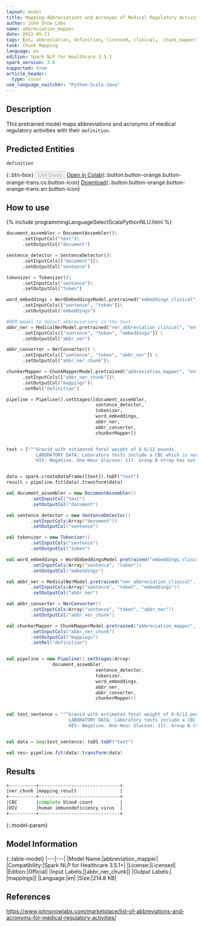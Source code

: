 ```yaml
---
layout: model
title: Mapping Abbreviations and Acronyms of Medical Regulatory Activities with Their Definitions
author: John Snow Labs
name: abbreviation_mapper
date: 2022-05-11
tags: [en, abbreviation, definition, licensed, clinical,  chunk_mapper]
task: Chunk Mapping
language: en
edition: Spark NLP for Healthcare 3.5.1
spark_version: 3.0
supported: true
article_header:
  type: cover
use_language_switcher: "Python-Scala-Java"
---
```



## Description


This pretrained model maps abbreviations and acronyms of medical regulatory activities with their `definition`.


## Predicted Entities


`definition`


{:.btn-box}
<button class="button button-orange" disabled>Live Demo</button>
[Open in Colab](https://colab.research.google.com/github/JohnSnowLabs/spark-nlp-workshop/blob/master/tutorials/Certification_Trainings/Healthcare/26.Chunk_Mapping.ipynb){:.button.button-orange.button-orange-trans.co.button-icon}
[Download](https://s3.amazonaws.com/auxdata.johnsnowlabs.com/clinical/models/abbreviation_mapper_en_3.5.1_3.0_1652307379928.zip){:.button.button-orange.button-orange-trans.arr.button-icon}


## How to use


<div class="tabs-box" markdown="1">
{% include programmingLanguageSelectScalaPythonNLU.html %}

```python
document_assembler = DocumentAssembler()\
      .setInputCol("text")\
      .setOutputCol("document")

sentence_detector = SentenceDetector()\
      .setInputCols(["document"])\
      .setOutputCol("sentence")

tokenizer = Tokenizer()\
      .setInputCols("sentence")\
      .setOutputCol("token")

word_embeddings = WordEmbeddingsModel.pretrained("embeddings_clinical", "en", "clinical/models")\
      .setInputCols(["sentence", "token"])\
      .setOutputCol("embeddings")

#NER model to detect abbreviations in the text
abbr_ner = MedicalNerModel.pretrained("ner_abbreviation_clinical", "en", "clinical/models") \
      .setInputCols(["sentence", "token", "embeddings"]) \
      .setOutputCol("abbr_ner")

abbr_converter = NerConverter() \
      .setInputCols(["sentence", "token", "abbr_ner"]) \
      .setOutputCol("abbr_ner_chunk")\

chunkerMapper = ChunkMapperModel.pretrained("abbreviation_mapper", "en", "clinical/models")\
      .setInputCols(["abbr_ner_chunk"])\
      .setOutputCol("mappings")\
      .setRel("definition") 

pipeline = Pipeline().setStages([document_assembler,
                                 sentence_detector,
                                 tokenizer, 
                                 word_embeddings,
                                 abbr_ner, 
                                 abbr_converter, 
                                 chunkerMapper])


text = ["""Gravid with estimated fetal weight of 6-6/12 pounds.
           LABORATORY DATA: Laboratory tests include a CBC which is normal. 
           HIV: Negative. One-Hour Glucose: 117. Group B strep has not been done as yet."""]


data = spark.createDataFrame([text]).toDF("text")
result = pipeline.fit(data).transform(data)
```
```scala
val document_assembler = new DocumentAssembler()
         .setInputCol("text")
         .setOutputCol("document")

val sentence_detector = new SentenceDetector()
         .setInputCols(Array("document"))
         .setOutputCol("sentence")

val tokenizer = new Tokenizer()
         .setInputCols("sentence")
         .setOutputCol("token")

val word_embeddings = WordEmbeddingsModel.pretrained("embeddings_clinical", "en", "clinical/models")
         .setInputCols(Array("sentence", "token"))
         .setOutputCol("embeddings")

val abbr_ner = MedicalNerModel.pretrained("ner_abbreviation_clinical", "en", "clinical/models") 
         .setInputCols(Array("sentence", "token", "embeddings")) 
         .setOutputCol("abbr_ner")

val abbr_converter = NerConverter() 
         .setInputCols(Array("sentence", "token", "abbr_ner")) 
         .setOutputCol("abbr_ner_chunk")

val chunkerMapper = ChunkMapperModel.pretrained("abbreviation_mapper", "en", "clinical/models")
         .setInputCols("abbr_ner_chunk")
         .setOutputCol("mappings")
         .setRel("definition") 


val pipeline = new Pipeline().setStages(Array(
				 document_assembler,
                                 sentence_detector,
                                 tokenizer, 
                                 word_embeddings,
                                 abbr_ner, 
                                 abbr_converter, 
                                 chunkerMapper))


val test_sentence = """Gravid with estimated fetal weight of 6-6/12 pounds.
                       LABORATORY DATA: Laboratory tests include a CBC which is normal. 
                       HIV: Negative. One-Hour Glucose: 117. Group B strep has not been done as yet.""" 


val data = Seq(test_sentence).toDS.toDF("text")

val res= pipeline.fit(data).transform(data)
```
</div>


## Results


```bash
+----------+------------------------------+
|ner_chunk |mapping_result                |
+----------+------------------------------+
|CBC       |complete blood count          |
|HIV       |human immunodeficiency virus  |
+----------+------------------------------+
```


{:.model-param}
## Model Information


{:.table-model}
|---|---|
|Model Name:|abbreviation_mapper|
|Compatibility:|Spark NLP for Healthcare 3.5.1+|
|License:|Licensed|
|Edition:|Official|
|Input Labels:|[abbr_ner_chunk]|
|Output Labels:|[mappings]|
|Language:|en|
|Size:|214.8 KB|


## References


https://www.johnsnowlabs.com/marketplace/list-of-abbreviations-and-acronyms-for-medical-regulatory-activities/
<!--stackedit_data:
eyJoaXN0b3J5IjpbMjQ1NDQzNTkzLDExNjYwOTI0NThdfQ==
-->
